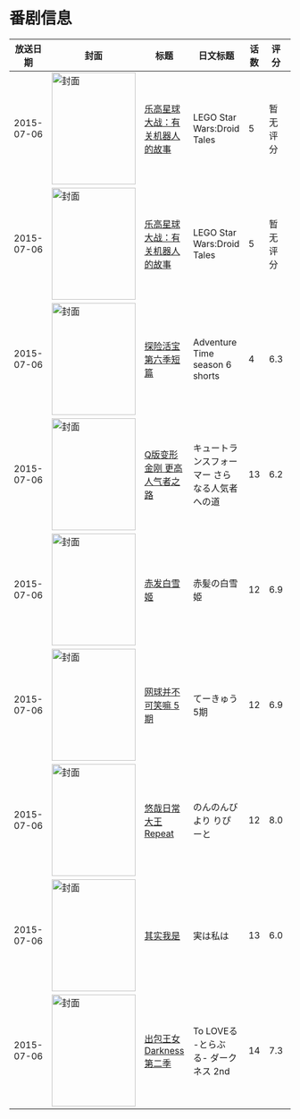 # 番剧信息

|放送日期|封面|标题|日文标题|话数|评分|评分人数|
|---|---|---|---|---|---|---|
|2015-07-06|<img src="https://lain.bgm.tv/pic/cover/c/a3/df/208904_Qbn2S.jpg" alt="封面" style="width:150px;height:200px;object-fit:cover;">|[乐高星球大战：有关机器人的故事](https://bangumi.tv/subject/208904)|LEGO Star Wars:Droid Tales|5|暂无评分|少于10人评分|
|2015-07-06|<img src="https://lain.bgm.tv/pic/cover/c/a3/df/208904_Qbn2S.jpg" alt="封面" style="width:150px;height:200px;object-fit:cover;">|[乐高星球大战：有关机器人的故事](https://bangumi.tv/subject/208904)|LEGO Star Wars:Droid Tales|5|暂无评分|少于10人评分|
|2015-07-06|<img src="https://lain.bgm.tv/pic/cover/c/e0/2b/200548_6FKJm.jpg" alt="封面" style="width:150px;height:200px;object-fit:cover;">|[探险活宝 第六季短篇](https://bangumi.tv/subject/200548)|Adventure Time season 6 shorts|4|6.3|10人评分|
|2015-07-06|<img src="https://lain.bgm.tv/pic/cover/c/19/91/135992_pCD4M.jpg" alt="封面" style="width:150px;height:200px;object-fit:cover;">|[Q版变形金刚 更高人气者之路](https://bangumi.tv/subject/135992)|キュートランスフォーマー さらなる人気者への道|13|6.2|14人评分|
|2015-07-06|<img src="https://lain.bgm.tv/pic/cover/c/7d/82/126034_zXVXx.jpg" alt="封面" style="width:150px;height:200px;object-fit:cover;">|[赤发白雪姬](https://bangumi.tv/subject/126034)|赤髪の白雪姫|12|6.9|2970人评分|
|2015-07-06|<img src="https://lain.bgm.tv/pic/cover/c/c5/9c/130452_0w2FT.jpg" alt="封面" style="width:150px;height:200px;object-fit:cover;">|[网球并不可笑嘛 5期](https://bangumi.tv/subject/130452)|てーきゅう 5期|12|6.9|641人评分|
|2015-07-06|<img src="https://lain.bgm.tv/pic/cover/c/8b/6b/101442_EM1Vg.jpg" alt="封面" style="width:150px;height:200px;object-fit:cover;">|[悠哉日常大王 Repeat](https://bangumi.tv/subject/101442)|のんのんびより  りぴーと|12|8.0|6205人评分|
|2015-07-06|<img src="https://lain.bgm.tv/pic/cover/c/3e/42/123539_LBfl6.jpg" alt="封面" style="width:150px;height:200px;object-fit:cover;">|[其实我是](https://bangumi.tv/subject/123539)|実は私は|13|6.0|695人评分|
|2015-07-06|<img src="https://lain.bgm.tv/pic/cover/c/38/c9/120763_Tz4Xl.jpg" alt="封面" style="width:150px;height:200px;object-fit:cover;">|[出包王女Darkness 第二季](https://bangumi.tv/subject/120763)|To LOVEる -とらぶる- ダークネス 2nd|14|7.3|3045人评分|
